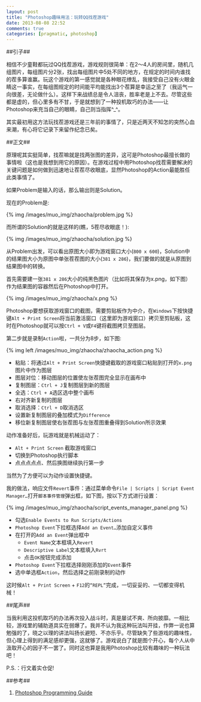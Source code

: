 ```yaml
---
layout: post
title: "Photoshop趣味用法：玩转QQ找茬游戏"
date: 2013-08-08 22:52
comments: true
categories: [pragmatic, photoshop]
---
```


##引子##

相信不少童鞋都玩过QQ找茬游戏，游戏规则很简单：在2～4人的房间里，随机几组图片，每组图片分2张，找出每组图片中5处不同的地方，在规定的时间内谁找的茬多算谁赢。玩这个游戏的第一感觉就是各种眼花缭乱，我接受自己没有火眼金睛这一事实，在每组图规定的时间能平均能找出3个茬算是幸运之至了（我运气一向很差，无论做什么）。这样下来战绩总是令人沮丧，胜率老是上不去。尽管这些都是虚的，但心里多有不甘，于是就想到了一种投机取巧的办法——让Photoshop来充当自己的眼睛，自己则当指挥^_^。

<!-- more -->

其实最初用这方法玩找茬游戏还是三年前的事情了，只是近两天不知怎的突然心血来潮，有心将它记录下来留作纪念已矣。

##正文##

原理呢其实挺简单，找茬嘛就是找两张图的差异，这可是Photoshop最擅长做的事情啦（这也是我想到用它的原因）。在游戏过程中用Photoshop找茬需要解决的关键问题是如何做到迅速地让茬茬尽收眼底，显然Photoshop的Action最能胜任此类事情了。

如果Problem是输入的话，那么输出则是Solution。

现在的Problem是:

{% img /images/muo_img/zhaocha/problem.jpg %}

而所谓的Solution的就是这样的(瞧，5茬尽收眼底！):

{% img /images/muo_img/zhaocha/solution.jpg %}

从Problem出发，可以看出原图大小即为游戏窗口大小(`800 x 600`)，Solution中的结果图大小为原图中单张茬茬图的大小(`381 x 286`)，我们要做的就是从原图到结果图中的转换。

首先需要建一张`381 x 286`大小的纯黑色图片（比如将其保存为x.png，如下图）作为结果图的容器然后在Photoshop中打开。

{% img /images/muo_img/zhaocha/x.png %}

Photoshop要想获取游戏窗口的截图，需要剪贴板作为中介，在`Windows`下按快捷键`Alt + Print Screen`将当前激活窗口（这里即为游戏窗口）拷贝至剪贴板，这时在Photoshop就可以按`Ctrl + V`或`F4`键将截图拷贝至图层。

第二步就是录制`Action`啦，一共分为8步，如下图:

{% img left /images/muo_img/zhaocha/zhaocha_action.png %}

  * 粘贴：将通过`Alt + Print Screen`快捷键截取的游戏窗口粘贴到打开的`x.png`图片中作为图层
  * 图层对位：移动图层的位置使左张茬图完全显示在画布中
  * 复制图层：`Ctrl + J`复制图层到新的图层
  * 全选：`Ctrl + A`选区选中整个画布
  * 右对齐新复制的图层
  * 取消选择：`Ctrl + D`取消选区
  * 设置新复制图层的叠加模式为`Difference`
  * 移位新复制图层使右张茬图与左张茬图重叠得到Solution所示效果

<p style="clear:both"></p>

动作准备好后，玩游戏就是机械运动了：
  * `Alt + Print Screen` 截取游戏窗口
  * 切换到Photoshop执行脚本
  * 点点点点点、然后换图继续执行第一步

当然为了方便可以为动作设置快捷键。

我的做法，响应文件`Revert`事件：通过菜单命令`File | Scripts | Script Event Manager…`打开`脚本事件管理`弹出框，如下图，按以下方式进行设置：

{% img /images/muo_img/zhaocha/script_events_manager_panel.png %}

  * 勾选`Enable Events to Run Scripts/Actions`
  * `Photoshop Event`下拉框选择`Add an Event…`添加自定义事件
  * 在打开的`Add an Event`弹出框中
    * `Event Name`文本框填入`Revert`
    * `Descriptive Label`文本框填入`Rvrt`
    * 点击`OK`按钮完成添加
  * `Photoshop Event`下拉框选择刚刚添加的`Event`事件
  * 选中单选框`Action`，然后选择之前刚录制的动作

这时候`Alt + Print Screen` + `F12`的`“REPL”`完成，一切妥妥的、一切都变得机械！

##尾声##

当我利用这投机取巧的办法再次投入战斗时，真是屡试不爽、所向披靡。一相比较，游戏里的辅助道具实在弱爆了。我并不认为我这种玩法叫开挂，作弊一说也算勉强的了，晓之以理的讲法叫扬长避短、不亦乐乎。尽管缺失了些游戏的趣味性，但心理上得到的满足感却更强，这就够了。游戏说白了就是图个开心，每个人从中汲取开心的因子不一罢了。同时这也算是我用Photoshop比较有趣味的一种玩法吧！

P.S.：行文着实仓促!

##参考##

1. [Photoshop Programming Guide](http://tinyurl.com/kwmfjj9)